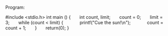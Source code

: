 Program:

#include <stdio.h>
int main () {
&nbsp;&nbsp;&nbsp;&nbsp;&nbsp;&nbsp;int count, limit;
&nbsp;&nbsp;&nbsp;&nbsp;&nbsp;&nbsp;count = 0;
&nbsp;&nbsp;&nbsp;&nbsp;&nbsp;&nbsp;limit = 3;
&nbsp;&nbsp;&nbsp;&nbsp;&nbsp;&nbsp;while (count < limit) {
&nbsp;&nbsp;&nbsp;&nbsp;&nbsp;&nbsp;&nbsp;&nbsp;&nbsp;&nbsp;&nbsp;&nbsp;printf("Cue the sun!\n");
&nbsp;&nbsp;&nbsp;&nbsp;&nbsp;&nbsp;&nbsp;&nbsp;&nbsp;&nbsp;&nbsp;&nbsp;count = count + 1;
&nbsp;&nbsp;&nbsp;&nbsp;&nbsp;&nbsp;}
&nbsp;&nbsp;&nbsp;&nbsp;&nbsp;&nbsp;return(0);
}
